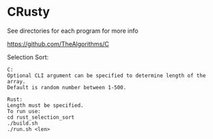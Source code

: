 # CRusty

See directories for each program for more info


https://github.com/TheAlgorithms/C

Selection Sort:

    C:
    Optional CLI argument can be specified to determine length of the array.
    Default is random number between 1-500.
    
    Rust:
    Length must be specified.
    To run use:
    cd rust_selection_sort
    ./build.sh
    ./run.sh <len>
